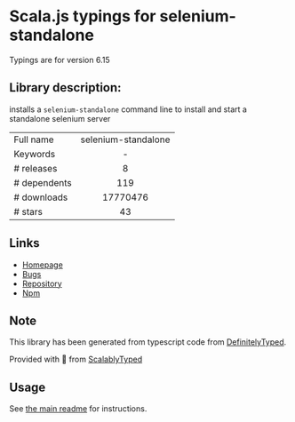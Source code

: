 
# Scala.js typings for selenium-standalone

Typings are for version 6.15

## Library description:
installs a `selenium-standalone` command line to install and start a standalone selenium server

|                    |                 |
| ------------------ | :-------------: |
| Full name          | selenium-standalone |
| Keywords           | - |
| # releases         | 8 |
| # dependents       | 119 |
| # downloads        | 17770476 |
| # stars            | 43 |

## Links
- [Homepage](https://github.com/vvo/selenium-standalone)
- [Bugs](https://github.com/vvo/selenium-standalone/issues)
- [Repository](https://github.com/vvo/selenium-standalone)
- [Npm](https://www.npmjs.com/package/selenium-standalone)
    


## Note
This library has been generated from typescript code from [DefinitelyTyped](https://definitelytyped.org).

Provided with :purple_heart: from [ScalablyTyped](https://github.com/oyvindberg/ScalablyTyped)

## Usage
See [the main readme](../../readme.md) for instructions.


